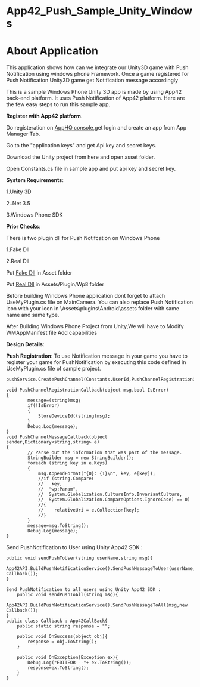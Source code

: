 App42_Push_Sample_Unity_Windows
===============================
# About Application
This application shows how can we integrate our Unity3D game with Push Notification using windows phone Framework.
Once a game registered for Push Notification Unity3D game get Notification message accordingly

This is a sample Windows Phone Unity 3D app is made by using App42 back-end platform. It uses Push Notification of App42 platform. Here are the few easy steps to run this sample app.

__Register with App42 platform__.

Do registeration on [AppHQ console](!https://apphq.shephertz.com/register/app42Login),get login and create an app from App Manager Tab.

Go to the "application keys" and get Api key and secret keys.

Download the Unity project from here and open asset folder.

Open Constants.cs file in sample app and put api key and secret key.

__System Requirements__:

1.Unity 3D

2..Net 3.5
 
3.Windows Phone SDK

__Prior Checks__:

There is two plugin dll for Push Notifcation on Windows Phone

1.Fake Dll

2.Real Dll

Put [Fake Dll](!https://github.com/rahulpshephertz/App42_PushPlugin_Sample_Unity_Windows/tree/master/Push_Notification_Plugin/UnityPluginForWindowsPhone/FakeDLL/bin/Release) in Asset folder

Put [Real Dll](!https://github.com/rahulpshephertz/App42_PushPlugin_Sample_Unity_Windows/tree/master/Push_Notification_Plugin/UnityPluginForWindowsPhone/RealDLL/Bin/Release) in Assets/Plugin/Wp8 folder

Before building Windows Phone application dont forget to attach UseMyPlugin.cs file on MainCamera.
You can also replace Push Notification icon with your icon in \Assets\plugins\Android\assets folder with same name and same type.

After Building Windows Phone Project from Unity,We will have to Modify WMAppManifest file
Add capabilities 
  <Capability Name="ID_CAP_PUSH_NOTIFICATION" />
  <Capability Name="ID_CAP_PROXIMITY" />
  
__Design Details__:

__Push Registration__: To use Notification message in your game you have to register your game for PushNotification by executing this code defined in UseMyPlugin.cs file of sample project.
```
pushService.CreatePushChannel(Constants.UserId,PushChannelRegistrationCallback,PushChannelMessageCallback);

void PushChannelRegistrationCallback(object msg,bool IsError)
{	
		message=(string)msg;
		if(!IsError)
		{
			StoreDeviceId((string)msg);
		}
		Debug.Log(message);
}
void PushChannelMessageCallback(object sender,Dictionary<string,string> e)
{	
		// Parse out the information that was part of the message.
		StringBuilder msg = new StringBuilder();
		foreach (string key in e.Keys)
		{
			msg.AppendFormat("{0}: {1}\n", key, e[key]);	
		    //if (string.Compare(
		    //   key,
		    //  "wp:Param",
		    //  System.Globalization.CultureInfo.InvariantCulture,
		    //  System.Globalization.CompareOptions.IgnoreCase) == 0)
		    //{
		    //    relativeUri = e.Collection[key];
		    //}
		}
		message=msg.ToString();
		Debug.Log(message);
}
```
Send PushNotification to User using Unity App42 SDK :
```
public void sendPushToUser(string userName,string msg){
		App42API.BuildPushNotificationService().SendPushMessageToUser(userName,msg,new Callback());
}

Send PushNotification to all users using Unity App42 SDK :
	public void sendPushToAll(string msg){
		App42API.BuildPushNotificationService().SendPushMessageToAll(msg,new Callback());	
}
public class Callback : App42CallBack{
	public static string response = "";
	
	public void OnSuccess(object obj){
		response = obj.ToString();
	}
	
	public void OnException(Exception ex){
		Debug.Log("EDITEOR---"+ ex.ToString());
		response=ex.ToString();
	}
}
```

